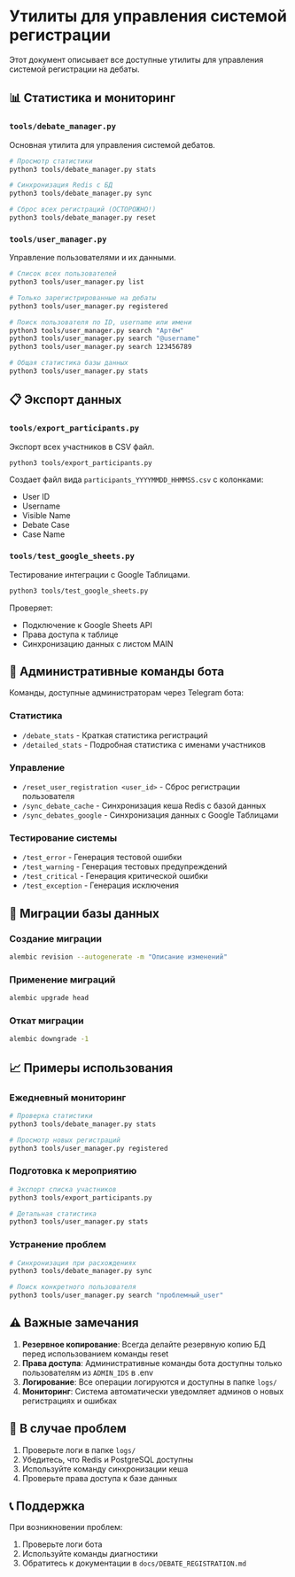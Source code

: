# Утилиты для управления системой регистрации

Этот документ описывает все доступные утилиты для управления системой регистрации на дебаты.

## 📊 Статистика и мониторинг

### `tools/debate_manager.py`
Основная утилита для управления системой дебатов.

```bash
# Просмотр статистики
python3 tools/debate_manager.py stats

# Синхронизация Redis с БД  
python3 tools/debate_manager.py sync

# Сброс всех регистраций (ОСТОРОЖНО!)
python3 tools/debate_manager.py reset
```

### `tools/user_manager.py`
Управление пользователями и их данными.

```bash
# Список всех пользователей
python3 tools/user_manager.py list

# Только зарегистрированные на дебаты
python3 tools/user_manager.py registered

# Поиск пользователя по ID, username или имени
python3 tools/user_manager.py search "Артём"
python3 tools/user_manager.py search "@username"
python3 tools/user_manager.py search 123456789

# Общая статистика базы данных
python3 tools/user_manager.py stats
```

## 📋 Экспорт данных

### `tools/export_participants.py`
Экспорт всех участников в CSV файл.

```bash
python3 tools/export_participants.py
```

Создает файл вида `participants_YYYYMMDD_HHMMSS.csv` с колонками:
- User ID
- Username  
- Visible Name
- Debate Case
- Case Name

### `tools/test_google_sheets.py`
Тестирование интеграции с Google Таблицами.

```bash
python3 tools/test_google_sheets.py
```

Проверяет:
- Подключение к Google Sheets API
- Права доступа к таблице
- Синхронизацию данных с листом MAIN

## 🤖 Административные команды бота

Команды, доступные администраторам через Telegram бота:

### Статистика
- `/debate_stats` - Краткая статистика регистраций
- `/detailed_stats` - Подробная статистика с именами участников

### Управление
- `/reset_user_registration <user_id>` - Сброс регистрации пользователя
- `/sync_debate_cache` - Синхронизация кеша Redis с базой данных
- `/sync_debates_google` - Синхронизация данных с Google Таблицами

### Тестирование системы
- `/test_error` - Генерация тестовой ошибки
- `/test_warning` - Генерация тестовых предупреждений  
- `/test_critical` - Генерация критической ошибки
- `/test_exception` - Генерация исключения

## 🔧 Миграции базы данных

### Создание миграции
```bash
alembic revision --autogenerate -m "Описание изменений"
```

### Применение миграций
```bash
alembic upgrade head
```

### Откат миграции
```bash
alembic downgrade -1
```

## 📈 Примеры использования

### Ежедневный мониторинг
```bash
# Проверка статистики
python3 tools/debate_manager.py stats

# Просмотр новых регистраций
python3 tools/user_manager.py registered
```

### Подготовка к мероприятию
```bash
# Экспорт списка участников
python3 tools/export_participants.py

# Детальная статистика
python3 tools/user_manager.py stats
```

### Устранение проблем
```bash
# Синхронизация при расхождениях
python3 tools/debate_manager.py sync

# Поиск конкретного пользователя
python3 tools/user_manager.py search "проблемный_user"
```

## ⚠️ Важные замечания

1. **Резервное копирование**: Всегда делайте резервную копию БД перед использованием команды reset
2. **Права доступа**: Административные команды бота доступны только пользователям из `ADMIN_IDS` в .env
3. **Логирование**: Все операции логируются и доступны в папке `logs/`
4. **Мониторинг**: Система автоматически уведомляет админов о новых регистрациях и ошибках

## 🚨 В случае проблем

1. Проверьте логи в папке `logs/`
2. Убедитесь, что Redis и PostgreSQL доступны
3. Используйте команду синхронизации кеша
4. Проверьте права доступа к базе данных

## 📞 Поддержка

При возникновении проблем:
1. Проверьте логи бота
2. Используйте команды диагностики
3. Обратитесь к документации в `docs/DEBATE_REGISTRATION.md`